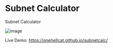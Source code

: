 # Subnet Calculator
 Subnet Calculator 
 
![image](https://github.com/onehellcat/subnetcalc/assets/43723078/d48ade51-cec8-424a-9e6c-4ab418787a8b)


Live Demo:
https://onehellcat.github.io/subnetcalc/
